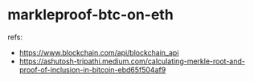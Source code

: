 # markleproof-btc-on-eth

refs:

- https://www.blockchain.com/api/blockchain_api
- https://ashutosh-tripathi.medium.com/calculating-merkle-root-and-proof-of-inclusion-in-bitcoin-ebd65f504af9
